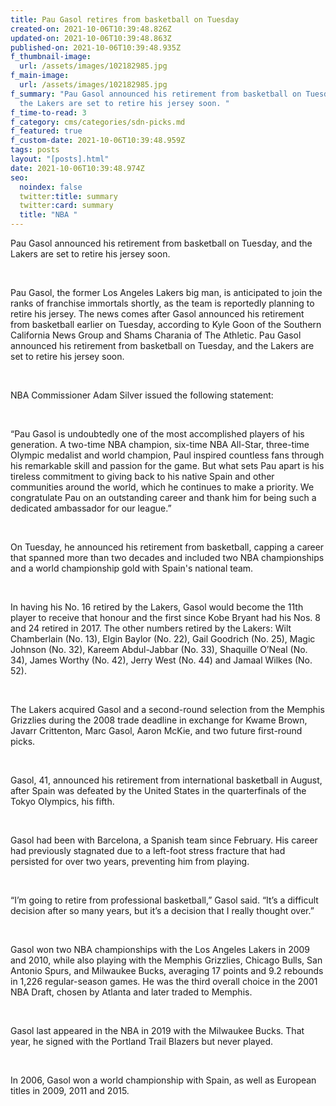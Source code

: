 ```yaml
---
title: Pau Gasol retires from basketball on Tuesday
created-on: 2021-10-06T10:39:48.826Z
updated-on: 2021-10-06T10:39:48.863Z
published-on: 2021-10-06T10:39:48.935Z
f_thumbnail-image:
  url: /assets/images/102182985.jpg
f_main-image:
  url: /assets/images/102182985.jpg
f_summary: "Pau Gasol announced his retirement from basketball on Tuesday, and
  the Lakers are set to retire his jersey soon. "
f_time-to-read: 3
f_category: cms/categories/sdn-picks.md
f_featured: true
f_custom-date: 2021-10-06T10:39:48.959Z
tags: posts
layout: "[posts].html"
date: 2021-10-06T10:39:48.974Z
seo:
  noindex: false
  twitter:title: summary
  twitter:card: summary
  title: "NBA "
---
```

Pau Gasol announced his retirement from basketball on Tuesday, and the Lakers are set to retire his jersey soon. 

 

Pau Gasol, the former Los Angeles Lakers big man, is anticipated to join the ranks of franchise immortals shortly, as the team is reportedly planning to retire his jersey. The news comes after Gasol announced his retirement from basketball earlier on Tuesday, according to Kyle Goon of the Southern California News Group and Shams Charania of The Athletic. Pau Gasol announced his retirement from basketball on Tuesday, and the Lakers are set to retire his jersey soon. 

 

NBA Commissioner Adam Silver issued the following statement:

 

“Pau Gasol is undoubtedly one of the most accomplished players of his generation. A two-time NBA champion, six-time NBA All-Star, three-time Olympic medalist and world champion, Paul inspired countless fans through his remarkable skill and passion for the game. But what sets Pau apart is his tireless commitment to giving back to his native Spain and other communities around the world, which he continues to make a priority. We congratulate Pau on an outstanding career and thank him for being such a dedicated ambassador for our league.”

 

On Tuesday, he announced his retirement from basketball, capping a career that spanned more than two decades and included two NBA championships and a world championship gold with Spain's national team.

 

In having his No. 16 retired by the Lakers, Gasol would become the 11th player to receive that honour and the first since Kobe Bryant had his Nos. 8 and 24 retired in 2017. The other numbers retired by the Lakers: Wilt Chamberlain (No. 13), Elgin Baylor (No. 22), Gail Goodrich (No. 25), Magic Johnson (No. 32), Kareem Abdul-Jabbar (No. 33), Shaquille O’Neal (No. 34), James Worthy (No. 42), Jerry West (No. 44) and Jamaal Wilkes (No. 52).

 

The Lakers acquired Gasol and a second-round selection from the Memphis Grizzlies during the 2008 trade deadline in exchange for Kwame Brown, Javarr Crittenton, Marc Gasol, Aaron McKie, and two future first-round picks. 

 

Gasol, 41, announced his retirement from international basketball in August, after Spain was defeated by the United States in the quarterfinals of the Tokyo Olympics, his fifth.

 

Gasol had been with Barcelona, a Spanish team since February. His career had previously stagnated due to a left-foot stress fracture that had persisted for over two years, preventing him from playing.

 

“I’m going to retire from professional basketball,” Gasol said. “It’s a difficult decision after so many years, but it’s a decision that I really thought over.”

 

Gasol won two NBA championships with the Los Angeles Lakers in 2009 and 2010, while also playing with the Memphis Grizzlies, Chicago Bulls, San Antonio Spurs, and Milwaukee Bucks, averaging 17 points and 9.2 rebounds in 1,226 regular-season games. He was the third overall choice in the 2001 NBA Draft, chosen by Atlanta and later traded to Memphis.

 

Gasol last appeared in the NBA in 2019 with the Milwaukee Bucks. That year, he signed with the Portland Trail Blazers but never played. 

 

In 2006, Gasol won a world championship with Spain, as well as European titles in 2009, 2011 and 2015.